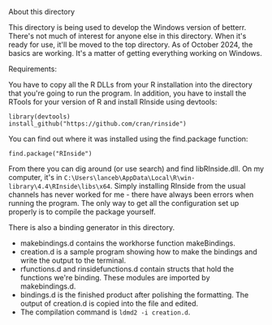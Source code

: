 About this directory

This directory is being used to develop the Windows version of betterr. There's not much of interest for anyone else in this directory. When it's ready for use, it'll be moved to the top directory. As of October 2024, the basics are working. It's a matter of getting everything working on Windows.

Requirements:

You have to copy all the R DLLs from your R installation into the directory that you're going to run the program. In addition, you have to install the RTools for your version of R and install RInside using devtools:

```
library(devtools)
install_github("https://github.com/cran/rinside")
```

You can find out where it was installed using the find.package function:

```
find.package("RInside")
```

From there you can dig around (or use search) and find libRInside.dll. On my computer, it's in `C:\Users\lanceb\AppData\Local\R\win-library\4.4\RInside\libs\x64`. Simply installing RInside from the usual channels has never worked for me - there have always been errors when running the program. The only way to get all the configuration set up properly is to compile the package yourself.

There is also a binding generator in this directory.

- makebindings.d contains the workhorse function makeBindings.
- creation.d is a sample program showing how to make the bindings and write the output to the terminal.
- rfunctions.d and rinsidefunctions.d contain structs that hold the functions we're binding. These modules are imported by makebindings.d.
- bindings.d is the finished product after polishing the formatting. The output of creation.d is copied into the file and edited.
- The compilation command is `ldmd2 -i creation.d`.
